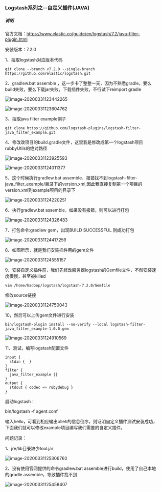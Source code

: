 ### Logstash系列之--自定义插件(JAVA)

##### 说明

官方文档：https://www.elastic.co/guide/en/logstash/7.2/java-filter-plugin.html

安装版本：7.2.0



1、拉取logstash对应版本代码

```
git clone --branch v7.2.0 --single-branch https://github.com/elastic/logstash.git 
```

2、gradlew.bat assemble ，这一步卡了整整一天，因为不熟悉gradle，要么build失败，要么下载jar失败，下载插件失败，不行试下reimport gradle

![image-20200331123442265](C:\Users\jiang\AppData\Roaming\Typora\typora-user-images\image-20200331123442265.png)

![image-20200331123604762](C:\Users\jiang\AppData\Roaming\Typora\typora-user-images\image-20200331123604762.png)



3、拉取java filter example例子

```
git clone https://github.com/logstash-plugins/logstash-filter-java_filter_example.git
```



4、修改改项目的build.gradle文件，这里我是修改成第一个logstash项目rubbyUtils的绝对路径

![image-20200331123925593](C:\Users\jiang\AppData\Roaming\Typora\typora-user-images\image-20200331123925593.png)



![image-20200331124011377](C:\Users\jiang\AppData\Roaming\Typora\typora-user-images\image-20200331124011377.png)



5、这个时候执行gradlew.bat assemble，报错找不到logstash-filter-java_filter_example/目录下的version.xml,因此我直接复制第一个项目的version.xml到example项目的目录下

![image-20200331124220251](C:\Users\jiang\AppData\Roaming\Typora\typora-user-images\image-20200331124220251.png)



6、执行gradlew.bat assemble，如果没有报错，则可以进行打包

![image-20200331124326483](C:\Users\jiang\AppData\Roaming\Typora\typora-user-images\image-20200331124326483.png)



7、打包命令:gradlew gem，出现BUILD SUCCESSFUL 则成功打包

![image-20200331124417259](C:\Users\jiang\AppData\Roaming\Typora\typora-user-images\image-20200331124417259.png)



8、如图所示，就是我们安装插件用的gem文件

![image-20200331124555157](C:\Users\jiang\AppData\Roaming\Typora\typora-user-images\image-20200331124555157.png)

9、安装自定义插件前，我们先修改服务器logstash的Gemfile文件，不然安装速度很慢，甚至被killed

```
vim /home/hadoop/logstash/logstash-7.2.0/Gemfile

```

修改source链接

![image-20200331124750043](C:\Users\jiang\AppData\Roaming\Typora\typora-user-images\image-20200331124750043.png)



10，然后可以上传gem文件进行安装

```
bin/logstash-plugin install --no-verify --local logstash-filter-java_filter_example-1.0.0.gem
```

![image-20200331124910569](C:\Users\jiang\AppData\Roaming\Typora\typora-user-images\image-20200331124910569.png)



11、测试，编写logstash配置文件

```
input {
  stdin {  }
}
filter {
  java_filter_example {}
}
output {
  stdout { codec => rubydebug }
}
```



启动logstash：

bin/logstash -f agent.conf 



输入hello，可看到相应输出olleh的信息倒序，则证明自定义插件测试安装成功，下面我们就可以修改example项目编写我们需要的自定义插件。













问题记录：



1、jre/lib目录缺少tool.jar

![image-20200331125306760](C:\Users\jiang\AppData\Roaming\Typora\typora-user-images\image-20200331125306760.png)

2、没有使用官网提供的命令gradlew.bat assemble进行build，使用了自己本地的gradle assemble，导致插件找不到

![image-20200331125458407](C:\Users\jiang\AppData\Roaming\Typora\typora-user-images\image-20200331125458407.png)